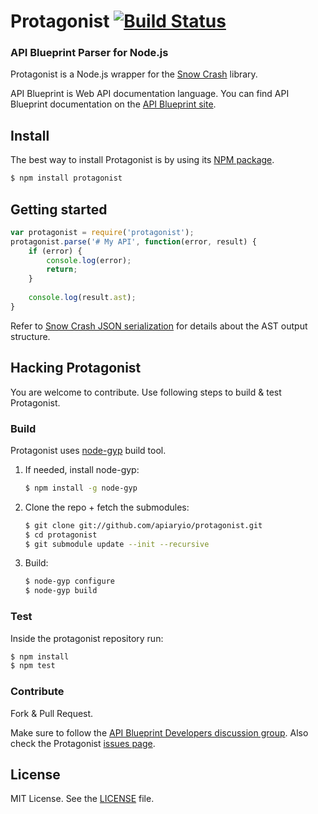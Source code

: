 # Protagonist [![Build Status](https://travis-ci.org/apiaryio/protagonist.png?branch=master)](https://travis-ci.org/apiaryio/protagonist)
### API Blueprint Parser for Node.js

Protagonist is a Node.js wrapper for the [Snow Crash](https://github.com/apiaryio/snowcrash) library.

API Blueprint is Web API documentation language. You can find API Blueprint documentation on the [API Blueprint site](http://apiblueprint.org).

## Install
The best way to install Protagonist is by using its [NPM package](https://npmjs.org/package/protagonist).

```sh
$ npm install protagonist
```

## Getting started

```js
var protagonist = require('protagonist');
protagonist.parse('# My API', function(error, result) {
	if (error) {
   		console.log(error);
	    return;
  	}
  
	console.log(result.ast);
}
```

Refer to [Snow Crash JSON serialization](https://github.com/apiaryio/snowcrash/wiki/API-Blueprint-AST-Media-Types#json-serialization) for details about the AST output structure.

## Hacking Protagonist
You are welcome to contribute. Use following steps to build & test Protagonist.

### Build
Protagonist uses [node-gyp](https://github.com/TooTallNate/node-gyp) build tool. 

1. If needed, install node-gyp:

	```sh
	$ npm install -g node-gyp
	```

2. Clone the repo + fetch the submodules:

	```sh
	$ git clone git://github.com/apiaryio/protagonist.git
	$ cd protagonist
	$ git submodule update --init --recursive
	```
    
3. Build:
	
	```sh
	$ node-gyp configure
	$ node-gyp build	
	```

### Test
Inside the protagonist repository run:

```sh
$ npm install
$ npm test
```
	
### Contribute
Fork & Pull Request. 

Make sure to follow the [API Blueprint Developers discussion group](https://groups.google.com/forum/#!forum/apiblueprint-dev). Also check the Protagonist [issues page](https://github.com/apiaryio/protagonist/issues?state=open).

## License
MIT License. See the [LICENSE](https://github.com/apiaryio/protagonist/blob/master/LICENSE) file.
